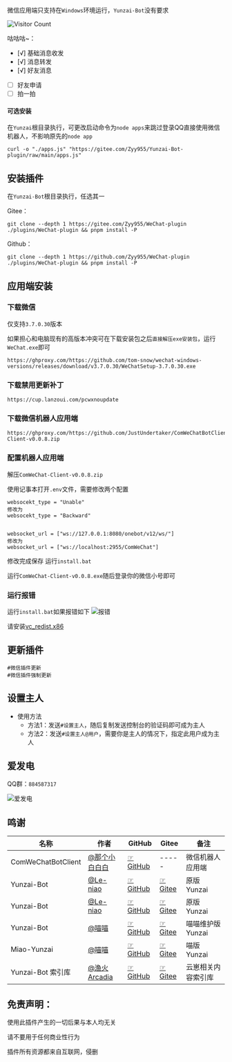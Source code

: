 微信应用端只支持在`Windows`环境运行，`Yunzai-Bot`没有要求

![Visitor Count](https://profile-counter.glitch.me/Zyy955-WeChat-plugin/count.svg)

咕咕咕~：
- [√] 基础消息收发
- [√] 消息转发 
- [√] 好友消息
- [ ] 好友申请
- [ ] 拍一拍

#### 可选安装

在`Yunzai`根目录执行，可更改启动命令为`node apps`来跳过登录QQ直接使用微信机器人，不影响原先的`node app`
```
curl -o "./apps.js" "https://gitee.com/Zyy955/Yunzai-Bot-plugin/raw/main/apps.js"
```

## 安装插件

在`Yunzai-Bot`根目录执行，任选其一

Gitee：
```
git clone --depth 1 https://gitee.com/Zyy955/WeChat-plugin ./plugins/WeChat-plugin && pnpm install -P
```

Github：
```
git clone --depth 1 https://github.com/Zyy955/WeChat-plugin ./plugins/WeChat-plugin && pnpm install -P
```

## 应用端安装

### 下载微信
仅支持`3.7.0.30`版本

如果担心和电脑现有的高版本冲突可在下载安装包之后`直接解压exe安装包`，运行`WeChat.exe`即可

```
https://ghproxy.com/https://github.com/tom-snow/wechat-windows-versions/releases/download/v3.7.0.30/WeChatSetup-3.7.0.30.exe
```

### 下载禁用更新补丁
```
https://cup.lanzoui.com/pcwxnoupdate
```

### 下载微信机器人应用端
```
https://ghproxy.com/https://github.com/JustUndertaker/ComWeChatBotClient/releases/download/v0.0.8/ComWeChat-Client-v0.0.8.zip
```
### 配置机器人应用端

解压`ComWeChat-Client-v0.0.8.zip`

使用记事本打开`.env`文件，需要修改两个配置
```
websocekt_type = "Unable"
修改为
websocekt_type = "Backward"


websocket_url = ["ws://127.0.0.1:8080/onebot/v12/ws/"]
修改为
websocket_url = ["ws://localhost:2955/ComWeChat"]
```
修改完成保存 运行`install.bat`

运行`ComWeChat-Client-v0.0.8.exe`随后登录你的微信小号即可

### 运行报错
运行`install.bat`如果报错如下
![报错](https://user-images.githubusercontent.com/74231782/230714709-95faea89-ac18-44fb-a704-fb114c675800.png)

请安装[vc_redist.x86](https://download.microsoft.com/download/6/D/F/6DF3FF94-F7F9-4F0B-838C-A328D1A7D0EE/vc_redist.x86.exe)


## 更新插件
```
#微信插件更新
#微信插件强制更新
```

## 设置主人

- 使用方法
  - 方法1：发送`#设置主人`，随后复制发送控制台的验证码即可成为主人
  - 方法2：发送`#设置主人@用户`，需要你是主人的情况下，指定此用户成为主人

## 爱发电

QQ群：`884587317`

![爱发电](https://cdn.jsdelivr.net/gh/Zyy955/imgs/img/202308271209508.jpeg)


## 鸣谢

| 名称 | 作者 | GitHub | Gitee | 备注  | 
|------| ---- | ------ | ----- | ----- | 
| ComWeChatBotClient | [@那个小白白白](https://github.com/JustUndertaker) | [☞GitHub](https://github.com/JustUndertaker/ComWeChatBotClient) | ----- | 微信机器人应用端 |
| Yunzai-Bot | [@Le-niao](https://gitee.com/Le-niao) | [☞GitHub](https://github.com/Le-niao/Yunzai-Bot) | [☞Gitee](https://gitee.com/Le-niao/Yunzai-Bot) | 原版 Yunzai |
| Yunzai-Bot | [@Le-niao](https://gitee.com/Le-niao) | [☞GitHub](https://github.com/Le-niao/Yunzai-Bot) | [☞Gitee](https://gitee.com/Le-niao/Yunzai-Bot) | 原版 Yunzai |
| Yunzai-Bot | [@喵喵](https://gitee.com/yoimiya-kokomi) | [☞GitHub](https://github.com/yoimiya-kokomi/Yunzai-Bot) | [☞Gitee](https://gitee.com/yoimiya-kokomi/Yunzai-Bot) | 喵喵维护版 Yunzai |
| Miao-Yunzai | [@喵喵](https://gitee.com/yoimiya-kokomi) | [☞GitHub](https://github.com/yoimiya-kokomi/Miao-Yunzai) | [☞Gitee](https://gitee.com/yoimiya-kokomi/Miao-Yunzai) | 喵版 Yunzai |
| Yunzai-Bot 索引库 | [@渔火Arcadia](https://gitee.com/yhArcadia) | [☞GitHub](https://github.com/yhArcadia/Yunzai-Bot-plugins-index) | [☞Gitee](https://gitee.com/yhArcadia/Yunzai-Bot-plugins-index) | 云崽相关内容索引库 |

## 免责声明：
使用此插件产生的一切后果与本人均无关

请不要用于任何商业性行为

插件所有资源都来自互联网，侵删
